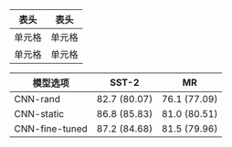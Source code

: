 |  表头   | 表头  |
|  ----  | ----  |
| 单元格  | 单元格 |
| 单元格  | 单元格 |

| 模型选项 |	SST-2 |	MR |
| --- | ---  | --- |
| CNN-rand |	82.7 (80.07)	| 76.1 (77.09) |
| CNN-static |	86.8 (85.83) |	81.0 (80.51) |
| CNN-fine-tuned	 | 87.2 (84.68)	| 81.5 (79.96) |